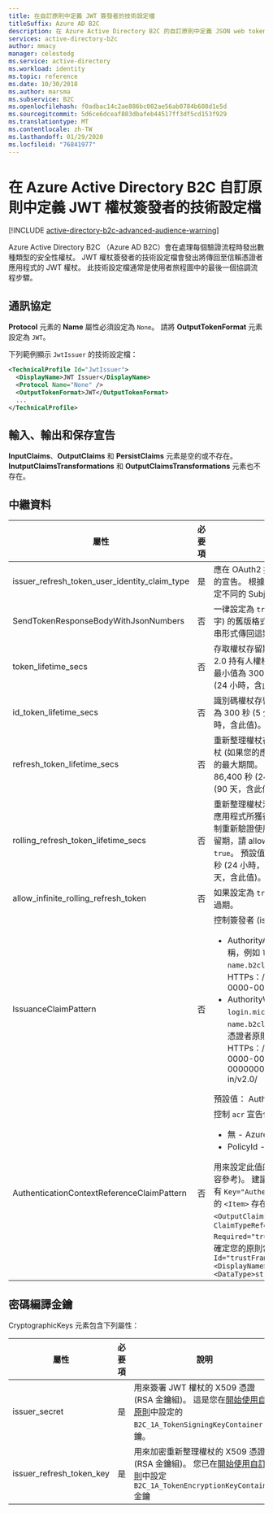 ```yaml
---
title: 在自訂原則中定義 JWT 簽發者的技術設定檔
titleSuffix: Azure AD B2C
description: 在 Azure Active Directory B2C 的自訂原則中定義 JSON web token （JWT）簽發者的技術設定檔。
services: active-directory-b2c
author: mmacy
manager: celestedg
ms.service: active-directory
ms.workload: identity
ms.topic: reference
ms.date: 10/30/2018
ms.author: marsma
ms.subservice: B2C
ms.openlocfilehash: f0adbac14c2ae886bc002ae56ab0784b608d1e5d
ms.sourcegitcommit: 5d6ce6dceaf883dbafeb44517ff3df5cd153f929
ms.translationtype: MT
ms.contentlocale: zh-TW
ms.lasthandoff: 01/29/2020
ms.locfileid: "76841977"
---
```

# <a name="define-a-technical-profile-for-a-jwt-token-issuer-in-an-azure-active-directory-b2c-custom-policy"></a>在 Azure Active Directory B2C 自訂原則中定義 JWT 權杖簽發者的技術設定檔

[!INCLUDE [active-directory-b2c-advanced-audience-warning](../../includes/active-directory-b2c-advanced-audience-warning.md)]

Azure Active Directory B2C （Azure AD B2C）會在處理每個驗證流程時發出數種類型的安全性權杖。 JWT 權杖簽發者的技術設定檔會發出將傳回至信賴憑證者應用程式的 JWT 權杖。 此技術設定檔通常是使用者旅程圖中的最後一個協調流程步驟。

## <a name="protocol"></a>通訊協定

**Protocol** 元素的 **Name** 屬性必須設定為 `None`。 請將 **OutputTokenFormat** 元素設定為 `JWT`。

下列範例顯示 `JwtIssuer` 的技術設定檔：

```XML
<TechnicalProfile Id="JwtIssuer">
  <DisplayName>JWT Issuer</DisplayName>
  <Protocol Name="None" />
  <OutputTokenFormat>JWT</OutputTokenFormat>
  ...
</TechnicalProfile>
```

## <a name="input-output-and-persist-claims"></a>輸入、輸出和保存宣告

**InputClaims**、**OutputClaims** 和 **PersistClaims** 元素是空的或不存在。 **InutputClaimsTransformations** 和 **OutputClaimsTransformations** 元素也不存在。

## <a name="metadata"></a>中繼資料

| 屬性 | 必要項 | 說明 |
| --------- | -------- | ----------- |
| issuer_refresh_token_user_identity_claim_type | 是 | 應在 OAuth2 授權碼和重新整理權杖內作為使用者識別宣告的宣告。 根據預設，您應將其設定為 `objectId`，除非您指定不同的 SubjectNamingInfo 宣告類型。 |
| SendTokenResponseBodyWithJsonNumbers | 否 | 一律設定為 `true`。 針對以字串形式指定數值 (而非 JSON 數字) 的舊版格式，請設定為 `false`。 用戶端只要相依於以字串形式傳回這類屬性的舊有實作，就需要此屬性。 |
| token_lifetime_secs | 否 | 存取權杖存留期。 用來取得受保護資源之存取權的 OAuth 2.0 持有人權杖的存留期。 預設值為 3,600 秒 (1 小時)。 最小值為 300 秒 (5 分鐘，含此值)。 最大值為 86,400 秒 (24 小時，含此值)。 |
| id_token_lifetime_secs | 否 | 識別碼權杖存留期。 預設值為 3,600 秒 (1 小時)。 最小值為 300 秒 (5 分鐘，含此值)。 最大值為 86,400 秒 (24 小時，含此值)。 |
| refresh_token_lifetime_secs | 否 | 重新整理權杖存留期。 重新整理權杖可用來取得新的存取權杖 (如果您的應用程式已獲得 offline_access 範圍的授權) 的最大期間。 預設值為 120,9600 秒 (14 天)。 最小值為 86,400 秒 (24 小時，含此值)。 最大值為 7,776,000 秒 (90 天，含此值)。 |
| rolling_refresh_token_lifetime_secs | 否 | 重新整理權杖滑動時間範圍存留期。 經過此時段之後，不管應用程式所獲得的最新重新整理權杖有效期間為何，都會強制重新驗證使用者。 如果您不想要強制執行滑動時間範圍存留期，請 allow_infinite_rolling_refresh_token 的值設定為 `true`。 預設值為 7,776,000 秒 (90 天)。 最小值為 86,400 秒 (24 小時，含此值)。 最大值為 31,536,000 秒 (365 天，含此值)。 |
| allow_infinite_rolling_refresh_token | 否 | 如果設定為 `true`，則重新整理權杖滑動時間範圍存留期永不過期。 |
| IssuanceClaimPattern | 否 | 控制簽發者 (iss) 宣告。 下列其中一個值：<ul><li>AuthorityAndTenantGuid-iss 宣告包含您的功能變數名稱，例如 `login.microsoftonline` 或 `tenant-name.b2clogin.com`，以及您的租使用者識別碼 HTTPs：\//login.microsoftonline.com/00000000-0000-0000-0000-000000000000/v2.0/</li><li>AuthorityWithTfp - iss 宣告包含您的網域名稱，例如 `login.microsoftonline` 或 `tenant-name.b2clogin.com`、您的租用戶識別碼，以及您的信賴憑證者原則名稱。 HTTPs：\//login.microsoftonline.com/tfp/00000000-0000-0000-0000-000000000000/b2c_1a_tp_sign-up-or-sign-in/v2.0/</li></ul> 預設值： AuthorityAndTenantGuid |
| AuthenticationContextReferenceClaimPattern | 否 | 控制 `acr` 宣告值。<ul><li>無 - Azure AD B2C 不會發出 acr 宣告</li><li>PolicyId - `acr` 宣告包含原則名稱</li></ul>用來設定此值的選項為 TFP (信任架構原則) 和 ACR (驗證內容參考)。 建議將此值設定為 TFP；若要設定此值，請確定有 `Key="AuthenticationContextReferenceClaimPattern"` 的 `<Item>` 存在，且值為 `None`。 在您的信賴憑證者原則新增 `<OutputClaims>` 項目，並新增下列元素：`<OutputClaim ClaimTypeReferenceId="trustFrameworkPolicy" Required="true" DefaultValue="{policy}" />`。 同時請確定您的原則包含宣告類型 `<ClaimType Id="trustFrameworkPolicy">   <DisplayName>trustFrameworkPolicy</DisplayName>     <DataType>string</DataType> </ClaimType>` |

## <a name="cryptographic-keys"></a>密碼編譯金鑰

CryptographicKeys 元素包含下列屬性：

| 屬性 | 必要項 | 說明 |
| --------- | -------- | ----------- |
| issuer_secret | 是 | 用來簽署 JWT 權杖的 X509 憑證 (RSA 金鑰組)。 這是您在[開始使用自訂原則](custom-policy-get-started.md)中設定的 `B2C_1A_TokenSigningKeyContainer` 金鑰。 |
| issuer_refresh_token_key | 是 | 用來加密重新整理權杖的 X509 憑證 (RSA 金鑰組)。 您已在[開始使用自訂原則](custom-policy-get-started.md)中設定 `B2C_1A_TokenEncryptionKeyContainer` 金鑰 |














